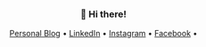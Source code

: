 <h3 align="center">👋 Hi there!</h3>
<p align="center">
  <a href="https://azishapidin.com">Personal Blog</a> •
  <a href="https://www.linkedin.com/in/azishapidin/">LinkedIn</a> •
  <a href="https://www.instagram.com/azishapidin/">Instagram</a> •
  <a href="https://www.facebook.com/azishapidin">Facebook</a> •
</p>
